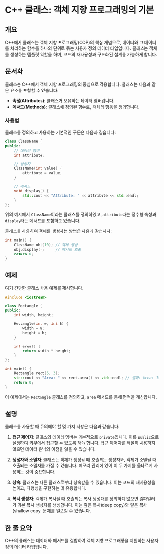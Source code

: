 <!--
Meta Description: # C++ 클래스: 객체 지향 프로그래밍의 기본 ## 개요 C++에서 클래스는 객체 지향 프로그래밍(OOP)의 핵심 개념으로, 데이터와 그 데이터를 처리하는 함수를 하나의 단위로 묶는 사용자 정의 데이터 타입입니다. 클래스는 객체를 생성하는 템플릿 역할을 하며, 코드의...
Meta Keywords: int, 클래스는, 데이터, 있습니다, 클래스를
-->

# C++ 클래스: 객체 지향 프로그래밍의 기본

## 개요
C++에서 클래스는 객체 지향 프로그래밍(OOP)의 핵심 개념으로, 데이터와 그 데이터를 처리하는 함수를 하나의 단위로 묶는 사용자 정의 데이터 타입입니다. 클래스는 객체를 생성하는 템플릿 역할을 하며, 코드의 재사용성과 구조화된 설계를 가능하게 합니다.

## 문서화
클래스는 C++에서 객체 지향 프로그래밍의 중심으로 작용합니다. 클래스는 다음과 같은 요소를 포함할 수 있습니다:

- **속성(Attributes)**: 클래스가 보유하는 데이터 멤버입니다.
- **메서드(Methods)**: 클래스에 정의된 함수로, 객체의 행동을 정의합니다.

### 사용법
클래스를 정의하고 사용하는 기본적인 구문은 다음과 같습니다:

```cpp
class ClassName {
public:
    // 데이터 멤버
    int attribute;

    // 생성자
    ClassName(int value) {
        attribute = value;
    }

    // 메서드
    void display() {
        std::cout << "Attribute: " << attribute << std::endl;
    }
};
```

위의 예시에서 `ClassName`이라는 클래스를 정의하였고, `attribute`라는 정수형 속성과 `display`라는 메서드를 포함하고 있습니다.

클래스를 사용하여 객체를 생성하는 방법은 다음과 같습니다:

```cpp
int main() {
    ClassName obj(10); // 객체 생성
    obj.display();     // 메서드 호출
    return 0;
}
```

## 예제
여기 간단한 클래스 사용 예제를 제시합니다.

```cpp
#include <iostream>

class Rectangle {
public:
    int width, height;

    Rectangle(int w, int h) {
        width = w;
        height = h;
    }

    int area() {
        return width * height;
    }
};

int main() {
    Rectangle rect(5, 3);
    std::cout << "Area: " << rect.area() << std::endl; // 결과: Area: 15
    return 0;
}
```

이 예제에서는 `Rectangle` 클래스를 정의하고, `area` 메서드를 통해 면적을 계산합니다.

## 설명
클래스를 사용할 때 주의해야 할 몇 가지 사항은 다음과 같습니다:

1. **접근 제어자**: 클래스의 데이터 멤버는 기본적으로 `private`입니다. 이를 `public`으로 설정하여 외부에서 접근할 수 있도록 해야 합니다. 접근 제어자를 적절히 사용하지 않으면 데이터 은닉의 이점을 잃을 수 있습니다.

2. **생성자와 소멸자**: 클래스는 객체가 생성될 때 호출되는 생성자와, 객체가 소멸될 때 호출되는 소멸자를 가질 수 있습니다. 메모리 관리에 있어 이 두 가지를 올바르게 사용하는 것이 중요합니다.

3. **상속**: 클래스는 다른 클래스로부터 상속받을 수 있습니다. 이는 코드의 재사용성을 높이고, 다형성을 구현하는 데 유용합니다.

4. **복사 생성자**: 객체가 복사될 때 호출되는 복사 생성자를 정의하지 않으면 컴파일러가 기본 복사 생성자를 생성합니다. 이는 깊은 복사(deep copy)와 얕은 복사(shallow copy) 문제를 일으킬 수 있습니다.

## 한 줄 요약
C++의 클래스는 데이터와 메서드를 결합하여 객체 지향 프로그래밍을 지원하는 사용자 정의 데이터 타입입니다.